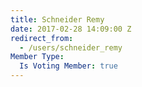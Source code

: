 ```yaml
---
title: Schneider Remy
date: 2017-02-28 14:09:00 Z
redirect_from:
  - /users/schneider_remy
Member Type:
  Is Voting Member: true
---
```


